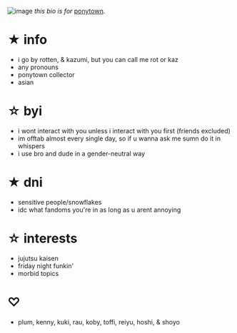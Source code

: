 ![image](https://user-images.githubusercontent.com/93667509/157596260-bb53b01d-24f0-4a90-86d1-4c574c819ec9.png)
<em>this bio is for&nbsp;</em><a href="https://pony.town/" target="_blank">ponytown</a><em>.</em></h3>
<h1>★ info</h1>
<ul>
	<li>i go by rotten, & kazumi, but you can call me rot or kaz</li>
	<li>any pronouns</li>
	<li>ponytown collector</li>
	<li>asian</li>
</ul>
<h1>☆ byi</h1>
<ul>
	<li>i wont interact with you unless i interact with you first (friends excluded)</li>
	<li>im offtab almost every single day, so if u wanna ask me sumn do it in whispers</li>
	<li>i use bro and dude in a gender-neutral way</li>
</ul>
<h1>★ dni</h1>
<ul>
	<li>sensitive people/snowflakes</li>
	<li>idc what fandoms you're in as long as u arent annoying</li>
</ul>
<h1>☆ interests</h1>
<ul>
	<li>jujutsu kaisen</li>
	<li>friday night funkin'</li>
	<li>morbid topics</li>
</ul>
<h1>♡</h1>
<ul>
	<li>plum, kenny, kuki, rau, koby, toffi, reiyu, hoshi, & shoyo</li>
</ul>
</ul>
